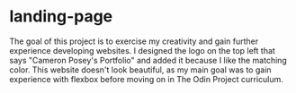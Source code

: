 # landing-page

The goal of this project is to exercise my creativity and gain further experience developing websites. I designed the logo on the top left that says "Cameron Posey's Portfolio" and added it because I like the matching color. This website doesn't look beautiful, as my main goal was to gain experience with flexbox before moving on in The Odin Project curriculum.


